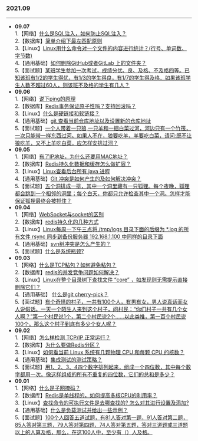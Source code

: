 ### 2021.09

---
- **09.07**  
   1.【网络】[什么是SQL注入，如何防止SQL注入？](https://github.com/Scale-of-evaluation/daily-question/issues/277)  
   2.【数据库】[简单介绍下最左匹配原则](https://github.com/Scale-of-evaluation/daily-question/issues/278)  
   3.【Linux】[Linux用什么命令对一个文件的内容进行统计？(行号、单词数、字节数)](https://github.com/Scale-of-evaluation/daily-question/issues/279)  
   4.【通用基础】[如何删除GitHub或者GitLab 上的文件夹？](https://github.com/Scale-of-evaluation/daily-question/issues/280)  
   5.【面试题】[某班学生参加一次考试，成绩分优、良、及格、不及格四等。已知该班有1/2的学生得优，有1/3的学生得良，有1/7的学生得及格．如果该班学生人数不超过60人，则该班不及格的学生有几人？](https://github.com/Scale-of-evaluation/daily-question/issues/281)
- **09.06**  
   1.【网络】[说下ping的原理](https://github.com/Scale-of-evaluation/daily-question/issues/272)  
   2.【数据库】[Redis事务保证原子性吗？支持回滚吗？](https://github.com/Scale-of-evaluation/daily-question/issues/273)  
   3.【Linux】[什么是硬链接和软链接？](https://github.com/Scale-of-evaluation/daily-question/issues/274)  
   4.【通用基础】[git 查看当前仓库地址以及设置新的仓库地址](https://github.com/Scale-of-evaluation/daily-question/issues/275)  
   5.【面试题】[一个人带着一只狼,一只羊和一捆白菜过河，河边只有一个竹筏，一次只能带一样东西过河。如果人不在，狼要吃羊，羊要吃白菜，请问:既不让狼吃羊，又不上羊吃白菜，应怎样安排过河？](https://github.com/Scale-of-evaluation/daily-question/issues/276)
- **09.05**  
   1.【网络】[有了IP地址，为什么还要用MAC地址？](https://github.com/Scale-of-evaluation/daily-question/issues/267)  
   2.【数据库】[Redis持久化数据和缓存怎么做扩容？](https://github.com/Scale-of-evaluation/daily-question/issues/268)  
   3.【Linux】[Linux查看后台所有 java 进程](https://github.com/Scale-of-evaluation/daily-question/issues/269)  
   4.【通用基础】[Git 冲突是如何产生的及如何解决冲突？](https://github.com/Scale-of-evaluation/daily-question/issues/270)  
   5.【面试题】[五个洞排成一排，其中一个洞里藏有一只狐狸。每个夜晚，狐狸都会跳到一个相邻的洞里；每个白天，你都只允许检查其中一个洞。怎样才能保证狐狸最终会被抓住？](https://github.com/Scale-of-evaluation/daily-question/issues/271)
- **09.04**  
   1.【网络】[WebSocket与socket的区别](https://github.com/Scale-of-evaluation/daily-question/issues/262)  
   2.【数据库】[redis持久化的几种方式](https://github.com/Scale-of-evaluation/daily-question/issues/263)  
   3.【Linux】[Linux每周一下午三点将 /tmp/logs 目录下面的后缀为 \*.log 的所有文件 rsync 同步到备份服务器 192.168.1.100 中同样的目录下面](https://github.com/Scale-of-evaluation/daily-question/issues/264)  
   4.【通用基础】[svn树冲突是怎么产生的？](https://github.com/Scale-of-evaluation/daily-question/issues/265)  
   5.【面试题】[什么是系统瓶颈?](https://github.com/Scale-of-evaluation/daily-question/issues/266)
- **09.03**  
   1.【网络】[什么是TCP粘包？如何避免粘包？](https://github.com/Scale-of-evaluation/daily-question/issues/257)  
   2.【数据库】[redis的并发竞争问题如何解决？](https://github.com/Scale-of-evaluation/daily-question/issues/258)  
   3.【Linux】[Linux在整个目录树下查找文件 “core” ，如发现则无需提示直接删除它们？](https://github.com/Scale-of-evaluation/daily-question/issues/259)  
   4.【通用基础】 [什么是git cherry-pick？](https://github.com/Scale-of-evaluation/daily-question/issues/260)  
   5.【面试题】[有个奇怪的村子，一共有100个人，有男有女，男人说真话而女人说假话。一天一个陌生人来到这个村子，问村民：“你们村子一共有几个女人啊？”第一个村民说1个，第二个村民说2个……以此类推，第一百个村民说100个。那么这个村子到底有多少个女人呢？](https://github.com/Scale-of-evaluation/daily-question/issues/261)
- **09.02**  
   1.【网络】[怎么样检测 TCP/IP 正常运行？](https://github.com/Scale-of-evaluation/daily-question/issues/252)  
   2.【数据库】[为什么要做Redis分区？](https://github.com/Scale-of-evaluation/daily-question/issues/253)   
   3.【Linux】[如何看当前 Linux 系统有几颗物理 CPU 和每颗 CPU 的核数？](https://github.com/Scale-of-evaluation/daily-question/issues/254)  
   4.【通用基础】[集成测试的测试策略？](https://github.com/Scale-of-evaluation/daily-question/issues/255)  
   5.【面试题】[用1、2、3、4四个数字排列起来，组成一个四位数，其中每个数字都用一次。像这样组成的所有不重复的四位数，它们的总和是多少？](https://github.com/Scale-of-evaluation/daily-question/issues/256)
- **09.01**  
   1.【网络】[什么是子网掩码？](https://github.com/Scale-of-evaluation/daily-question/issues/247)       
   2.【数据库】[Redis是单线程的，如何提高多核CPU的利用率？](https://github.com/Scale-of-evaluation/daily-question/issues/248)       
   3.【Linux】[查找命令的可执行文件是去哪查找的? 怎么对其进行设置及添加?](https://github.com/Scale-of-evaluation/daily-question/issues/249)             
   4.【通用基础】[什么是负载测试并给出一些示例？](https://github.com/Scale-of-evaluation/daily-question/issues/250)            
   5.【面试题】[100个人回答五道试题，有81人答对第一题，91人答对第二题，85人答对第三题，79人答对第四题，74人答对第五题，答对三道题或三道题以上的人算及格，那么，在这100人中，至少有（）人及格。](https://github.com/Scale-of-evaluation/daily-question/issues/251)    

